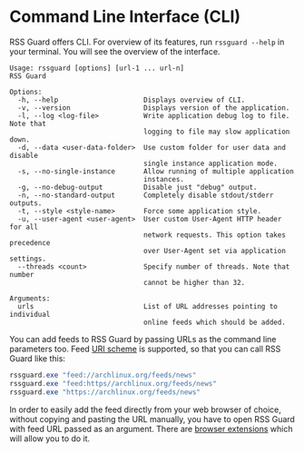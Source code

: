 Command Line Interface (CLI)
============================
RSS Guard offers CLI. For overview of its features, run `rssguard --help` in your terminal. You will see the overview of the interface.

```
Usage: rssguard [options] [url-1 ... url-n]
RSS Guard

Options:
  -h, --help                     Displays overview of CLI.
  -v, --version                  Displays version of the application.
  -l, --log <log-file>           Write application debug log to file. Note that
                                 logging to file may slow application down.
  -d, --data <user-data-folder>  Use custom folder for user data and disable
                                 single instance application mode.
  -s, --no-single-instance       Allow running of multiple application
                                 instances.
  -g, --no-debug-output          Disable just "debug" output.
  -n, --no-standard-output       Completely disable stdout/stderr outputs.
  -t, --style <style-name>       Force some application style.
  -u, --user-agent <user-agent>  User custom User-Agent HTTP header for all
                                 network requests. This option takes precedence
                                 over User-Agent set via application settings.
  --threads <count>              Specify number of threads. Note that number
                                 cannot be higher than 32.

Arguments:
  urls                           List of URL addresses pointing to individual
                                 online feeds which should be added.
```

You can add feeds to RSS Guard by passing URLs as the command line parameters too. Feed [URI scheme](https://en.wikipedia.org/wiki/Feed_URI_scheme) is supported, so that you can call RSS Guard like this:

```powershell
rssguard.exe "feed://archlinux.org/feeds/news"
rssguard.exe "feed:https//archlinux.org/feeds/news"
rssguard.exe "https://archlinux.org/feeds/news"
```

In order to easily add the feed directly from your web browser of choice, without copying and pasting the URL manually, you have to open RSS Guard with feed URL passed as an argument. There are [browser extensions](https://addons.mozilla.org/en-US/firefox/addon/open-with/) which will allow you to do it.
